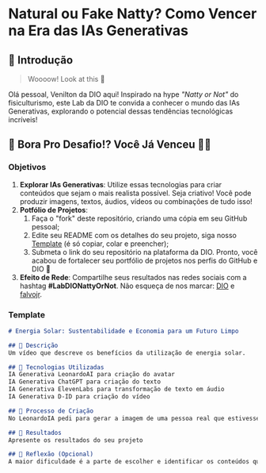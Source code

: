 # Natural ou Fake Natty? Como Vencer na Era das IAs Generativas

## 🚀 Introdução

> Woooow! Look at this 👀

Olá pessoal, Venilton da DIO aqui! Inspirado na hype _"Natty or Not"_ do fisiculturismo, este Lab da DIO te convida a conhecer o mundo das IAs Generativas, explorando o potencial dessas tendências tecnológicas incríveis!

## 🎯 Bora Pro Desafio!? Você Já Venceu 💪🤓

### Objetivos

1. **Explorar IAs Generativas**: Utilize essas tecnologias para criar conteúdos que sejam o mais realista possível. Seja criativo! Você pode produzir imagens, textos, áudios, vídeos ou combinações de tudo isso!
1. **Potfólio de Projetos**:
    1. Faça o "fork" deste repositório, criando uma cópia em seu GitHub pessoal;
    2. Edite seu README com os detalhes do seu projeto, siga nosso [Template](#template) (é só copiar, colar e preencher);
    3. Submeta o link do seu repositório na plataforma da DIO. Pronto, você acabou de fortalecer seu portfólio de projetos nos perfis do GitHub e DIO 🚀
1. **Efeito de Rede**: Compartilhe seus resultados nas redes sociais com a hashtag **#LabDIONattyOrNot**. Não esqueça de nos marcar: [DIO](https://www.linkedin.com/school/dio-makethechange) e [falvojr](https://www.linkedin.com/in/falvojr).

### Template

```markdown
# Energia Solar: Sustentabilidade e Economia para um Futuro Limpo

## 📒 Descrição
Um vídeo que descreve os benefícios da utilização de energia solar.

## 🤖 Tecnologias Utilizadas
IA Generativa LeonardoAI para criação do avatar
IA Generativa ChatGPT para criação do texto
IA Generativa ElevenLabs para transformação de texto em áudio
IA Generativa D-ID para criação do vídeo

## 🧐 Processo de Criação
No LeonardoIA pedi para gerar a imagem de uma pessoa real que estivesse de frente para criação do avatar, no chatGPT pedi parar criar um texto sobre o uso de energia solar, no elevenLabs utilizei o texto gerado para crirar a voz e no D-ID reuni os elementos gerados para a criação do vídeo falando sobre a energia solar.

## 🚀 Resultados
Apresente os resultados do seu projeto

## 💭 Reflexão (Opcional)
A maior dificuldade é a parte de escolher e identificar os conteúdos que mais se assemelham com a relidade, pois apesar das IAs possuirem traços de realidade muito bons, ainda é possível identificar se é natty or fake natty.
```


